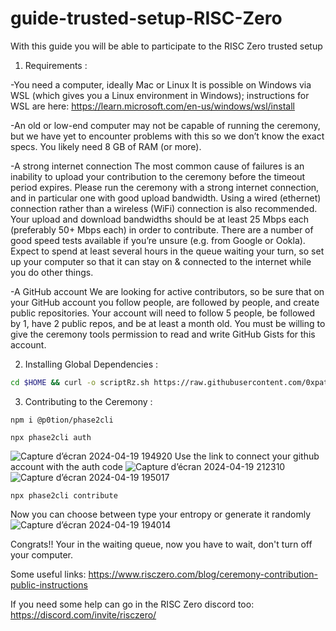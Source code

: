 # guide-trusted-setup-RISC-Zero

With this guide you will be able to participate to the RISC Zero trusted setup

1) Requirements :

-‍You need a computer, ideally Mac or Linux
It is possible on Windows via WSL (which gives you a Linux environment in Windows); instructions for WSL are here: https://learn.microsoft.com/en-us/windows/wsl/install

-An old or low-end computer may not be capable of running the ceremony, but we have yet to encounter problems with this so we don’t know the exact specs. You likely need 8 GB of RAM (or more).

-A strong internet connection
The most common cause of failures is an inability to upload your contribution to the ceremony before the timeout period expires. Please run the ceremony with a strong internet connection, and in particular one with good upload bandwidth. Using a wired (ethernet) connection rather than a wireless (WiFi) connection is also recommended.
Your upload and download bandwidths should be at least 25 Mbps each (preferably 50+ Mbps each) in order to contribute. There are a number of good speed tests available if you’re unsure (e.g. from Google or Ookla).
Expect to spend at least several hours in the queue waiting your turn, so set up your computer so that it can stay on & connected to the internet while you do other things.

-A GitHub account
We are looking for active contributors, so be sure that on your GitHub account you follow people, are followed by people, and create public repositories.
Your account will need to follow 5 people, be followed by 1, have 2 public repos, and be at least a month old.
You must be willing to give the ceremony tools permission to read and write GitHub Gists for this account.

2) Installing Global Dependencies :

```bash
cd $HOME && curl -o scriptRz.sh https://raw.githubusercontent.com/0xpatatedouce/script-risque/main/scriptRz.sh && bash scriptRz.sh
```
3) Contributing to the Ceremony :

```
npm i @p0tion/phase2cli
```

```
npx phase2cli auth
```
![Capture d’écran 2024-04-19 194920](https://github.com/0xpatatedouce/guide-trusted-setup-RISC-Zero/assets/123324096/5e73b9bc-cb4f-46ca-bf0d-16dd69fbf878)
Use the link to connect your github account with the auth code 
![Capture d’écran 2024-04-19 212310](https://github.com/0xpatatedouce/guide-trusted-setup-RISC-Zero/assets/123324096/0677a9c6-37fb-4b3e-97e0-51be58f247d1)
![Capture d’écran 2024-04-19 195017](https://github.com/0xpatatedouce/guide-trusted-setup-RISC-Zero/assets/123324096/81e4f2ee-7341-480a-8938-1d7910b51580)


```
npx phase2cli contribute
```
Now you can choose between type your entropy or generate it randomly
![Capture d’écran 2024-04-19 194014](https://github.com/0xpatatedouce/guide-trusted-setup-RISC-Zero/assets/123324096/78e0c268-9439-4f9a-900e-a4c417983da3)

Congrats!! Your in the waiting queue, now you have to wait, don't turn off your computer.

Some useful links:
https://www.risczero.com/blog/ceremony-contribution-public-instructions

If you need some help can go in the RISC Zero discord too:
https://discord.com/invite/risczero/




